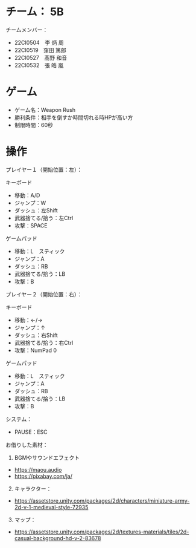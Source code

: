 # チーム： 5B

チームメンバー：
- 22CI0504　李 炳 周
- 22CI0519　窪田 篤郎
- 22CI0527　髙野 和音
- 22CI0532　張 皓 嵐

# ゲーム
- ゲーム名：Weapon Rush
- 勝利条件：相手を倒すか時間切れる時HPが高い方
- 制限時間：60秒

# 操作

プレイヤー１（開始位置：左）：

キーボード
- 移動：A/D
- ジャンプ：W
- ダッシュ：左Shift
- 武器捨てる/拾う：左Ctrl
- 攻撃：SPACE

ゲームパッド
- 移動：L　スティック
- ジャンプ：A
- ダッシュ：RB
- 武器捨てる/拾う：LB
- 攻撃：B

プレイヤー２（開始位置：右）：

キーボード
- 移動：←/→
- ジャンプ：↑
- ダッシュ：右Shift
- 武器捨てる/拾う：右Ctrl
- 攻撃：NumPad 0

ゲームパッド
- 移動：L　スティック
- ジャンプ：A
- ダッシュ：RB
- 武器捨てる/拾う：LB
- 攻撃：B

システム：
- PAUSE：ESC  

お借りした素材：

1. BGMやサウンドエフェクト
- https://maou.audio 
- https://pixabay.com/ja/

2. キャラクター：
- https://assetstore.unity.com/packages/2d/characters/miniature-army-2d-v-1-medieval-style-72935

3. マップ：
- https://assetstore.unity.com/packages/2d/textures-materials/tiles/2d-casual-background-hd-v-2-83678			

